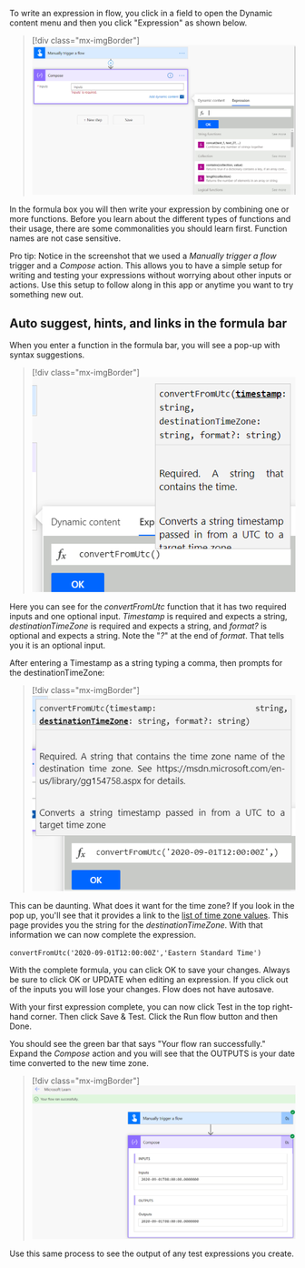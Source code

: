 To write an expression in flow, you click in a field to open the Dynamic content menu and then you click "Expression" as shown below.

> [!div class="mx-imgBorder"]
> [![open the Dynamic content menu and  click Expression](../media/write-expression-ss.png)](../media/write-expression-ss.png#lightbox)

In the formula box you will then write your expression by combining one or more functions. Before you learn about the different types of functions and their usage, there are some commonalities you should learn first. Function names are not case sensitive.

Pro tip: Notice in the screenshot that we used a *Manually trigger a flow* trigger and a *Compose* action. This allows you to have a simple setup for writing and testing your expressions without worrying about other inputs or actions. Use this setup to follow along in this app or anytime you want to try something new out.

## Auto suggest, hints, and links in the formula bar

When you enter a function in the formula bar, you will see a pop-up with syntax suggestions.

> [!div class="mx-imgBorder"]
> [![pop-up with syntax suggestions](../media/pop-up-ss.png)](../media/pop-up-ss.png#lightbox)

Here you can see for the *convertFromUtc* function that it has two required inputs and one optional input. *Timestamp* is required and expects a string, *destinationTimeZone* is required and expects a string, and *format?* is optional and expects a string. Note the "*?*" at the end of *format*. That tells you it is an optional input.

After entering a Timestamp as a string typing a comma, then prompts for the destinationTimeZone:

> [!div class="mx-imgBorder"]
> [![prompt for the destinationTimeZone](../media/prompt-ss.png)](../media/prompt-ss.png#lightbox)

This can be daunting. What does it want for the time zone? If you look in the pop up, you'll see that it provides a link to the [list of time zone values](https://msdn.microsoft.com/library/gg154758.aspx/?azure-portal=true). This page provides you the string for the *destinationTimeZone*. With that information we can now complete the expression.

`convertFromUtc('2020-09-01T12:00:00Z','Eastern Standard Time')`

With the complete formula, you can click OK to save your changes. Always be sure to click OK or UPDATE when editing an expression. If you click out of the inputs you will lose your changes. Flow does not have autosave.

With your first expression complete, you can now click Test in the top right-hand corner. Then click Save & Test. Click the Run flow button and then Done.

You should see the green bar that says "Your flow ran successfully." Expand the *Compose* action and you will see that the OUTPUTS is your date time converted to the new time zone.

> [!div class="mx-imgBorder"]
> [![successful flow bar](../media/flow-successful-ss.png)](../media/flow-successful-ss.png#lightbox)

Use this same process to see the output of any test expressions you create.

